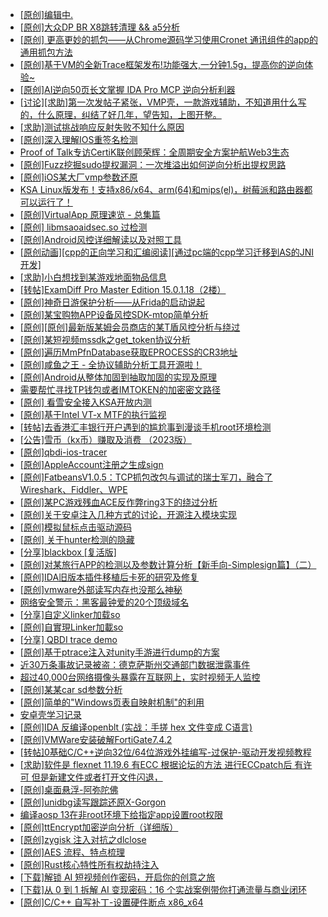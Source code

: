 + [[原创]编辑中.](https://bbs.kanxue.com/thread-287213.htm)
+ [[原创]大众DP BR X8跳转清理 && a5分析](https://bbs.kanxue.com/thread-285143.htm)
+ [[原创] 更高更妙的抓包——从Chrome源码学习使用Cronet 通讯组件的app的通用抓包方法](https://bbs.kanxue.com/thread-277996.htm)
+ [[原创]基于VM的全新Trace框架发布!功能强大,一分钟1.5g，提高你的逆向体验~](https://bbs.kanxue.com/thread-285471.htm)
+ [[原创]AI逆向50页长文掌握 IDA Pro MCP 逆向分析利器](https://bbs.kanxue.com/thread-286813.htm)
+ [[讨论][求助]第一次发帖子紧张，VMP壳，一款游戏辅助，不知道用什么写的，什么原理，纠结了好几年，望告知，上图开整。](https://bbs.kanxue.com/thread-279129.htm)
+ [[求助]测试挑战响应反射失败不知什么原因](https://bbs.kanxue.com/thread-287212.htm)
+ [[原创]深入理解IOS重签名检测](https://bbs.kanxue.com/thread-287185.htm)
+ [Proof of Talk专访CertiK联创顾荣辉：全周期安全方案护航Web3生态](https://bbs.kanxue.com/thread-287211.htm)
+ [[原创]Fuzz挖掘sudo提权漏洞：一次堆溢出如何逆向分析出提权思路](https://bbs.kanxue.com/thread-286757.htm)
+ [[原创]iOS某大厂vmp参数还原](https://bbs.kanxue.com/thread-287163.htm)
+ [KSA Linux版发布！支持x86/x64、arm(64)和mips(el)，树莓派和路由器都可以运行了！](https://bbs.kanxue.com/thread-252417.htm)
+ [[原创]VirtualApp 原理速览 - 总集篇](https://bbs.kanxue.com/thread-286728.htm)
+ [[原创] libmsaoaidsec.so 过检测](https://bbs.kanxue.com/thread-287058.htm)
+ [[原创]Android风控详细解读以及对照工具](https://bbs.kanxue.com/thread-286120.htm)
+ [[原创动画][cpp的正向学习和汇编阅读][通过pc端的cpp学习迁移到AS的JNI开发]](https://bbs.kanxue.com/thread-287213.htm)
+ [[求助]小白想找到某游戏地面物品信息](https://bbs.kanxue.com/thread-286974.htm)
+ [[转帖]ExamDiff Pro Master Edition 15.0.1.18（2楼）](https://bbs.kanxue.com/thread-282980.htm)
+ [[原创]神奇日游保护分析——从Frida的启动说起](https://bbs.kanxue.com/thread-287182.htm)
+ [[原创]某宝购物APP设备风控SDK-mtop简单分析](https://bbs.kanxue.com/thread-284241.htm)
+ [[原创][原创]最新版某姆会员商店的某T盾风控分析与绕过](https://bbs.kanxue.com/thread-286243.htm)
+ [[原创]某短视频mssdk之get_token协议分析](https://bbs.kanxue.com/thread-287008.htm)
+ [[原创]遍历MmPfnDatabase获取EPROCESS的CR3地址](https://bbs.kanxue.com/thread-286598.htm)
+ [[原创]咸鱼之王 - 全协议辅助分析工具开源啦！](https://bbs.kanxue.com/thread-286907.htm)
+ [[原创]Android从整体加固到抽取加固的实现及原理](https://bbs.kanxue.com/thread-286929.htm)
+ [需要帮忙寻找TP钱包或者IMTOKEN的加密密文路径](https://bbs.kanxue.com/thread-287215.htm)
+ [[原创] 看雪安全接入KSA开放内测](https://bbs.kanxue.com/thread-251837.htm)
+ [[原创]基于Intel VT-x MTF的执行监视](https://bbs.kanxue.com/thread-287146.htm)
+ [[转帖]去香港汇丰银行开户遇到的尴尬事到漫谈手机root环境检测](https://bbs.kanxue.com/thread-285754.htm)
+ [[公告]雪币（kx币）赚取及消费 （2023版）](https://bbs.kanxue.com/thread-247709.htm)
+ [[原创]qbdi-ios-tracer](https://bbs.kanxue.com/thread-287137.htm)
+ [[原创]AppleAccount注册之生成sign](https://bbs.kanxue.com/thread-285959.htm)
+ [[原创]FatbeansV1.0.5：TCP抓包改包与调试的瑞士军刀，融合了Wireshark、Fiddler、WPE](https://bbs.kanxue.com/thread-284571.htm)
+ [[原创]某PC游戏残血ACE反作弊ring3下的绕过分析](https://bbs.kanxue.com/thread-284667.htm)
+ [[原创]关于安卓注入几种方式的讨论，开源注入模块实现](https://bbs.kanxue.com/thread-283790.htm)
+ [[原创]模拟鼠标点击驱动源码](https://bbs.kanxue.com/thread-286960.htm)
+ [[原创] 关于hunter检测的隐藏](https://bbs.kanxue.com/thread-286674.htm)
+ [[分享]blackbox [复活版]](https://bbs.kanxue.com/thread-286308.htm)
+ [[原创]对某旅行APP的检测以及参数计算分析【新手向-Simplesign篇】（二）](https://bbs.kanxue.com/thread-280501.htm)
+ [[原创]IDA旧版本插件移植后卡死的研究及修复](https://bbs.kanxue.com/thread-287110.htm)
+ [[原创]vmware外部读写内存也没那么神秘](https://bbs.kanxue.com/thread-284956.htm)
+ [网络安全警示：黑客最钟爱的20个顶级域名](https://bbs.kanxue.com/thread-287218.htm)
+ [[分享]自定义linker加载so](https://bbs.kanxue.com/thread-287217.htm)
+ [[原创]自實現Linker加載so](https://bbs.kanxue.com/thread-282316.htm)
+ [[分享] QBDI trace demo](https://bbs.kanxue.com/thread-285857.htm)
+ [[原创]基于ptrace注入对unity手游进行dump的方案](https://bbs.kanxue.com/thread-286222.htm)
+ [近30万条事故记录被盗：德克萨斯州交通部门数据泄露事件](https://bbs.kanxue.com/thread-287222.htm)
+ [超过40,000台网络摄像头暴露在互联网上，实时视频无人监控](https://bbs.kanxue.com/thread-287220.htm)
+ [[原创]某某car sd参数分析](https://bbs.kanxue.com/thread-286646.htm)
+ [[原创]简单的"Windows页表自映射机制"的利用](https://bbs.kanxue.com/thread-285332.htm)
+ [安卓壳学习记录](https://bbs.kanxue.com/thread-285870.htm)
+ [[原创]IDA 反编译openblt (实战：手搓 hex 文件变成 C语言)](https://bbs.kanxue.com/thread-285731.htm)
+ [[原创]VMWare安装破解FortiGate7.4.2](https://bbs.kanxue.com/thread-284794.htm)
+ [[转帖]0基础C/C++逆向32位/64位游戏外挂编写-过保护-驱动开发视频教程](https://bbs.kanxue.com/thread-286955.htm)
+ [[求助]软件是 flexnet 11.19.6 有ECC 根据论坛的方法 进行ECCpatch后 有许可 但是新建文件或者打开文件闪退，](https://bbs.kanxue.com/thread-284416.htm)
+ [[原创]桌面悬浮-阿弥陀佛](https://bbs.kanxue.com/thread-287083.htm)
+ [[原创]unidbg读写跟踪还原X-Gorgon](https://bbs.kanxue.com/thread-285586.htm)
+ [编译aosp 13在非root环境下给指定app设置root权限](https://bbs.kanxue.com/thread-284333.htm)
+ [[原创]ttEncrypt加密逆向分析（详细版）](https://bbs.kanxue.com/thread-286273.htm)
+ [[原创]zygisk 注入对抗之dlclose](https://bbs.kanxue.com/thread-286801.htm)
+ [[原创]AES 流程、特点梳理](https://bbs.kanxue.com/thread-287223.htm)
+ [[原创]Rust核心特性所有权劫持注入](https://bbs.kanxue.com/thread-286495.htm)
+ [[下载]解锁 AI 短视频创作密码，开启你的创意之旅](https://bbs.kanxue.com/thread-287225.htm)
+ [[下载]从 0 到 1 拆解 AI 变现密码：16 个实战案例带你打通流量与商业闭环](https://bbs.kanxue.com/thread-287224.htm)
+ [[原创]C/C++ 自写补丁-设置硬件断点 x86_x64](https://bbs.kanxue.com/thread-283839.htm)
